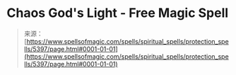 <!--yml
category: 未分类
date: 2024-06-12 18:39:30
-->

# Chaos God's Light - Free Magic Spell

> 来源：[https://www.spellsofmagic.com/spells/spiritual_spells/protection_spells/5397/page.html#0001-01-01](https://www.spellsofmagic.com/spells/spiritual_spells/protection_spells/5397/page.html#0001-01-01)